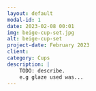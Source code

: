 ```yaml
---
layout: default
modal-id: 1
date: 2023-02-08 00:01
img: beige-cup-set.jpg
alt: beige-cup-set
project-date: February 2023
client:
category: Cups
description: |
    TODO: describe.
    e.g glaze used was...
---
```

